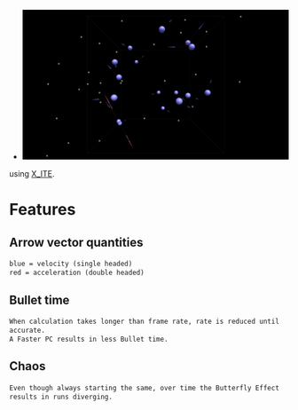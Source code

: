 * [![scene](gas.png)](../../advancedViewer.html?model=./2004/gas/gas.wrl "click to browse in 3d")

using [X_ITE](http://create3000.de/x_ite).

# Features

## Arrow vector quantities
	blue = velocity (single headed)
	red = acceleration (double headed)

## Bullet time
	When calculation takes longer than frame rate, rate is reduced until accurate. 
	A Faster PC results in less Bullet time.
	
## Chaos
	Even though always starting the same, over time the Butterfly Effect results in runs diverging.